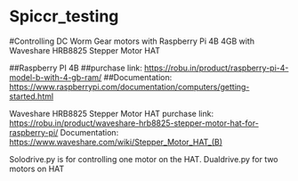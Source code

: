# Spiccr_testing
#Controlling DC Worm Gear motors with Raspberry Pi 4B 4GB with Waveshare HRB8825 Stepper Motor HAT

##Raspberry PI 4B
##purchase link: https://robu.in/product/raspberry-pi-4-model-b-with-4-gb-ram/
##Documentation: https://www.raspberrypi.com/documentation/computers/getting-started.html

Waveshare HRB8825 Stepper Motor HAT
purchase link: https://robu.in/product/waveshare-hrb8825-stepper-motor-hat-for-raspberry-pi/
Documentation: https://www.waveshare.com/wiki/Stepper_Motor_HAT_(B)


Solodrive.py is for controlling one motor on the HAT.
Dualdrive.py for two motors on HAT
